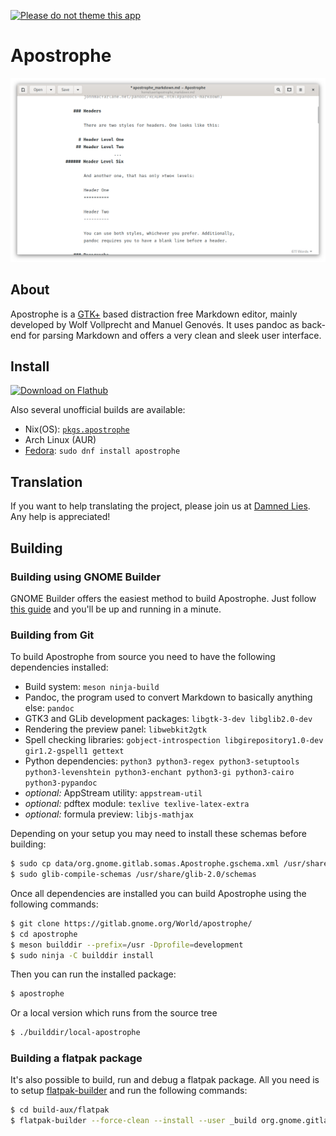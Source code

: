 [![Please do not theme this app](https://stopthemingmy.app/badge.svg)](https://stopthemingmy.app)

# Apostrophe

![](screenshots/main.png)

## About

Apostrophe is a [GTK+](https://www.gtk.org) based distraction free Markdown editor, mainly developed by Wolf Vollprecht and Manuel Genovés. It uses pandoc as back-end for parsing Markdown and offers a very clean and sleek user interface.

## Install

<a href='https://flathub.org/apps/details/org.gnome.gitlab.somas.Apostrophe'><img width='240' alt='Download on Flathub' src='https://flathub.org/assets/badges/flathub-badge-en.png'/></a>

Also several unofficial builds are available:

* Nix(OS): [`pkgs.apostrophe`](https://github.com/NixOS/nixpkgs/blob/master/pkgs/applications/editors/apostrophe/default.nix)
* Arch Linux (AUR)
* [Fedora](https://src.fedoraproject.org/rpms/apostrophe): `sudo dnf install apostrophe`

## Translation

If you want to help translating the project, please join us at [Damned Lies](https://l10n.gnome.org/module/apostrophe/).
Any help is appreciated!

## Building

### Building using GNOME Builder

GNOME Builder offers the easiest method to build Apostrophe. Just follow [this guide](https://wiki.gnome.org/Newcomers/BuildProject) and you'll be up and running in a minute.

### Building from Git

To build Apostrophe from source you need to have the following dependencies installed:

- Build system: `meson ninja-build`
- Pandoc, the program used to convert Markdown to basically anything else: `pandoc`
- GTK3 and GLib development packages: `libgtk-3-dev libglib2.0-dev`
- Rendering the preview panel: `libwebkit2gtk`
- Spell checking libraries: `gobject-introspection libgirepository1.0-dev gir1.2-gspell1 gettext`
- Python dependencies: `python3 python3-regex python3-setuptools python3-levenshtein python3-enchant python3-gi python3-cairo python3-pypandoc`
- *optional:* AppStream utility: `appstream-util`
- *optional:* pdftex module: `texlive texlive-latex-extra`
- *optional:* formula preview: `libjs-mathjax`

Depending on your setup you may need to install these schemas before building:

```bash
$ sudo cp data/org.gnome.gitlab.somas.Apostrophe.gschema.xml /usr/share/glib-2.0/schemas/org.gnome.gitlab.somas.Apostrophe.gschema.xml
$ sudo glib-compile-schemas /usr/share/glib-2.0/schemas
```

Once all dependencies are installed you can build Apostrophe using the following commands:

```bash
$ git clone https://gitlab.gnome.org/World/apostrophe/
$ cd apostrophe
$ meson builddir --prefix=/usr -Dprofile=development
$ sudo ninja -C builddir install
```

Then you can run the installed package:

```bash
$ apostrophe
```

Or a local version which runs from the source tree
```bash
$ ./builddir/local-apostrophe
```



### Building a flatpak package

It's also possible to build, run and debug a flatpak package. All you need is to setup [flatpak-builder](https://docs.flatpak.org/en/latest/first-build.html) and run the following commands:

```bash
$ cd build-aux/flatpak
$ flatpak-builder --force-clean --install --user _build org.gnome.gitlab.somas.Apostrophe.json
```
